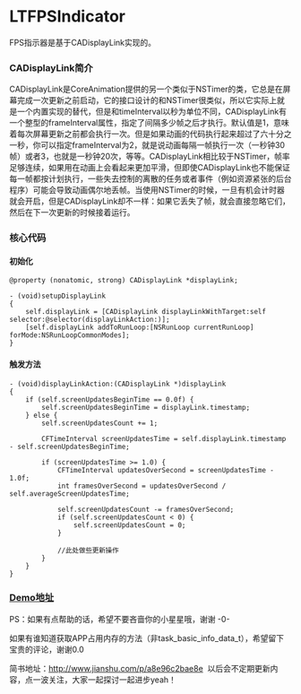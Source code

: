 # LTFPSIndicator
FPS指示器是基于CADisplayLink实现的。
### CADisplayLink简介
CADisplayLink是CoreAnimation提供的另一个类似于NSTimer的类，它总是在屏幕完成一次更新之前启动，它的接口设计的和NSTimer很类似，所以它实际上就是一个内置实现的替代，但是和timeInterval以秒为单位不同，CADisplayLink有一个整型的frameInterval属性，指定了间隔多少帧之后才执行。默认值是1，意味着每次屏幕更新之前都会执行一次。但是如果动画的代码执行起来超过了六十分之一秒，你可以指定frameInterval为2，就是说动画每隔一帧执行一次（一秒钟30帧）或者3，也就是一秒钟20次，等等。CADisplayLink相比较于NSTimer，帧率足够连续，如果用在动画上会看起来更加平滑，但即使CADisplayLink也不能保证每一帧都按计划执行，一些失去控制的离散的任务或者事件（例如资源紧张的后台程序）可能会导致动画偶尔地丢帧。当使用NSTimer的时候，一旦有机会计时器就会开启，但是CADisplayLink却不一样：如果它丢失了帧，就会直接忽略它们，然后在下一次更新的时候接着运行。

### 核心代码
#### 初始化
```
@property (nonatomic, strong) CADisplayLink *displayLink;    

- (void)setupDisplayLink
{
    self.displayLink = [CADisplayLink displayLinkWithTarget:self selector:@selector(displayLinkAction:)];
    [self.displayLink addToRunLoop:[NSRunLoop currentRunLoop] forMode:NSRunLoopCommonModes];
}

```

#### 触发方法
```
- (void)displayLinkAction:(CADisplayLink *)displayLink
{
    if (self.screenUpdatesBeginTime == 0.0f) {
        self.screenUpdatesBeginTime = displayLink.timestamp;
    } else {
        self.screenUpdatesCount += 1;
        
        CFTimeInterval screenUpdatesTime = self.displayLink.timestamp - self.screenUpdatesBeginTime;
        
        if (screenUpdatesTime >= 1.0) {
            CFTimeInterval updatesOverSecond = screenUpdatesTime - 1.0f;
            int framesOverSecond = updatesOverSecond / self.averageScreenUpdatesTime;
            
            self.screenUpdatesCount -= framesOverSecond;
            if (self.screenUpdatesCount < 0) {
                self.screenUpdatesCount = 0;
            }
            
            //此处做些更新操作
        }
    }
}
```

### [Demo地址](https://github.com/2856571872/LTFPSIndicator)
PS：如果有点帮助的话，希望不要吝啬你的小星星哦，谢谢 -0-

如果有谁知道获取APP占用内存的方法（非task_basic_info_data_t），希望留下宝贵的评论，谢谢0.0

简书地址：http://www.jianshu.com/p/a8e96c2bae8e  以后会不定期更新内容，点一波关注，大家一起探讨一起进步yeah！
